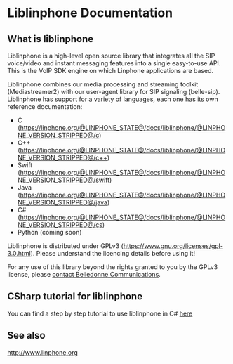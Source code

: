 # Liblinphone Documentation

## What is liblinphone

Liblinphone is a high-level open source library that integrates all the SIP voice/video and instant messaging features into a single easy-to-use API. This is the VoIP SDK engine on which Linphone applications are based.

Liblinphone combines our media processing and streaming toolkit (Mediastreamer2) with our user-agent library for SIP signaling (belle-sip). Liblinphone has support for a variety of languages, each one has its own reference documentation:

 - C (https://linphone.org/@LINPHONE_STATE@/docs/liblinphone/@LINPHONE_VERSION_STRIPPED@/c)
 - C++ (https://linphone.org/@LINPHONE_STATE@/docs/liblinphone/@LINPHONE_VERSION_STRIPPED@/c++)
 - Swift (https://linphone.org/@LINPHONE_STATE@/docs/liblinphone/@LINPHONE_VERSION_STRIPPED@/swift)
 - Java (https://linphone.org/@LINPHONE_STATE@/docs/liblinphone/@LINPHONE_VERSION_STRIPPED@/java)
 - C# (https://linphone.org/@LINPHONE_STATE@/docs/liblinphone/@LINPHONE_VERSION_STRIPPED@/cs)
 - Python (coming soon)

Liblinphone is distributed under GPLv3 (https://www.gnu.org/licenses/gpl-3.0.html). Please understand the licencing details before using it!

For any use of this library beyond the rights granted to you by the GPLv3 license, please [contact Belledonne Communications](https://www.linphone.org/contact).

## CSharp tutorial for liblinphone

You can find a step by step tutorial to use liblinphone in C# [here](https://gitlab.linphone.org/BC/public/tutorials)

## See also
http://www.linphone.org
